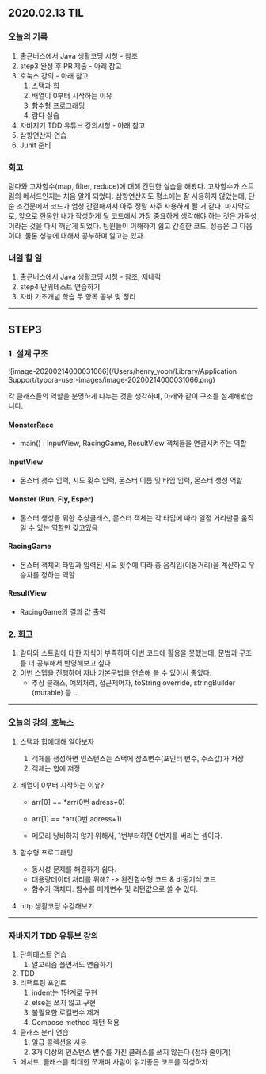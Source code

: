## 2020.02.13 TIL

### 오늘의 기록

1. 출근버스에서 Java 생활코딩 시청 - 참조
2. step3 완성 후 PR 제출 - 아래 참고
3. 호눅스 강의 - 아래 참고
   1. 스택과 힙
   2. 배열이 0부터 시작하는 이유
   3. 함수형 프로그래밍
   4. 람다 실습
4. 자바지기 TDD 유튜브 강의시청 - 아래 참고
5. 삼항연산자 연습
6. Junit 준비

### 회고

람다와 고차함수(map, filter, reduce)에 대해 간단한 실습을 해봤다. 고차함수가 스트림의 메서드인지는 처음 알게 되었다. 삼항연산자도 평소에는 잘 사용하지 않았는데, 단순 조건문에서 코드가 엄청 간결해져서 아주 정말 자주 사용하게 될 거 같다. 마지막으로, 앞으로 한동안 내가 작성하게 될 코드에서 가장 중요하게 생각해야 하는 것은 가독성이라는 것을 다시 깨닫게 되었다. 팀원들이 이해하기 쉽고 간결한 코드, 성능은 그 다음이다. 물론 성능에 대해서 공부하며 알고는 있자.

### 내일 할 일

1. 출근버스에서 Java 생활코딩 시청 - 참조, 제네릭
2. step4 단위테스트 연습하기
3. 자바 기초개념 학습 두 항목 공부 및 정리
-----
## STEP3

### 1. 설계 구조

![image-20200214000031066](/Users/henry_yoon/Library/Application Support/typora-user-images/image-20200214000031066.png)

각 클래스들의 역할을 분명하게 나누는 것을 생각하며, 아래와 같이 구조를 설계해봤습니다.

#### MonsterRace

- main() : InputView, RacingGame, ResultView 객체들을 연결시켜주는 역할

#### InputView

- 몬스터 갯수 입력, 시도 횟수 입력, 몬스터 이름 및 타입 입력, 몬스터 생성 역할

#### Monster (Run, Fly, Esper)

- 몬스터 생성을 위한 추상클래스, 몬스터 객체는 각 타입에 따라 일정 거리만큼 움직일 수 있는 역할만 갖고있음

#### RacingGame

- 몬스터 객체의 타입과 입력된 시도 횟수에 따라 총 움직임(이동거리)을 계산하고 우승자를 정하는 역할

#### ResultView

- RacingGame의 결과 값 출력



### 2. 회고

1. 람다와 스트림에 대한 지식이 부족하여 이번 코드에 활용을 못했는데, 문법과 구조를 더 공부해서 반영해보고 싶다.
2. 이번 스텝을 진행하며 자바 기본문법을 연습해 볼 수 있어서 좋았다.
   - 추상 클래스, 예외처리, 접근제어자, toString override, stringBuilder (mutable) 등 ..
   
-----
### 오늘의 강의_호눅스

1. 스택과 힙에대해 알아보자

   1. 객체를 생성하면 인스턴스는 스택에 참조변수(포인터 변수, 주소값)가 저장
   2. 객체는 힙에 저장

2. 배열이 0부터 시작하는 이유?

   - arr[0] == *arr(0번 adress+0)

   - arr[1] == *arr(0번 adress+1)
   - 메모리 낭비하지 않기 위해서, 1번부터하면 0번지를 버리는 셈이다.

3. 함수형 프로그래밍

   - 동시성 문제를 해결하기 쉽다.
   - 대용량데이터 처리를 위해? -> 완전함수형 코드 & 비동기식 코드
   - 함수가 객체다. 함수를 매개변수 및 리턴값으로 쓸 수 있다.

4. http 생활코딩 수강해보기

-----
### 자바지기 TDD 유튜브 강의

1. 단위테스트 연습
   1. 알고리즘 풀면서도 연습하기
2. TDD
3. 리팩토링 포인트
   1. indent는 1단계로 구현
   2. else는 쓰지 않고 구현
   3. 불필요한 로컬변수 제거
   4. Compose method 패턴 적용
4. 클래스 분리 연습
   1. 일급 콜렉션을 사용
   2. 3개 이상의 인스턴스 변수를 가진 클래스를 쓰지 않는다 (점차 줄이기)
5. 메서드, 클래스를 최대한 쪼개며 사람이 읽기좋은 코드를 작성하자
